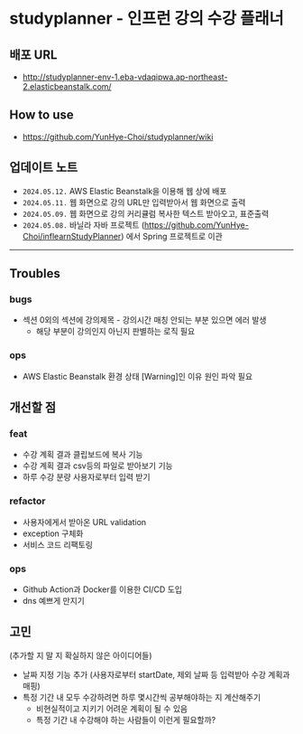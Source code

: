 #  studyplanner - 인프런 강의 수강 플래너
## 배포 URL
- http://studyplanner-env-1.eba-vdaqipwa.ap-northeast-2.elasticbeanstalk.com/
## How to use
- https://github.com/YunHye-Choi/studyplanner/wiki
## 업데이트 노트
- `2024.05.12.` AWS Elastic Beanstalk을 이용해 웹 상에 배포
- `2024.05.11.` 웹 화면으로 강의 URL만 입력받아서 웹 화면으로 출력
- `2024.05.09.` 웹 화면으로 강의 커리큘럼 복사한 텍스트 받아오고, 표준출력
- `2024.05.08.` 바닐라 자바 프로젝트 (https://github.com/YunHye-Choi/inflearnStudyPlanner) 에서 Spring 프로젝트로 이관

---
## Troubles
### bugs
- 섹션 0외의 섹션에 강의제목 - 강의시간 매칭 안되는 부분 있으면 에러 발생
  - 해당 부분이 강의인지 아닌지 판별하는 로직 필요
### ops
- AWS Elastic Beanstalk 환경 상태 [Warning]인 이유 원인 파악 필요
## 개선할 점
### feat
- 수강 계획 결과 클립보드에 복사 기능
- 수강 계획 결과 csv등의 파일로 받아보기 기능
- 하루 수강 분량 사용자로부터 입력 받기
### refactor
- 사용자에게서 받아온 URL validation
- exception 구체화
- 서비스 코드 리팩토링
### ops
- Github Action과 Docker를 이용한 CI/CD 도입
- dns 예쁘게 만지기
## 고민 
(추가할 지 말 지 확실하지 않은 아이디어들)
- 날짜 지정 기능 추가 (사용자로부터 startDate, 제외 날짜 등 입력받아 수강 계획과 매핑)
- 특정 기간 내 모두 수강하려면 하루 몇시간씩 공부해야하는 지 계산해주기
  - 비현실적이고 지키기 어려운 계획이 될 수 있음
  - 특정 기간 내 수강해야 하는 사람들이 이런게 필요할까?